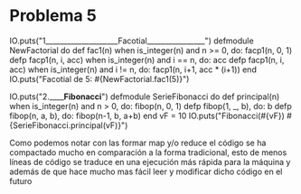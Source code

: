 # Problema 5
IO.puts("1____________________Facotial________________")
defmodule NewFactorial do
  def fac1(n) when is_integer(n) and n >= 0, do: facp1(n, 0, 1)
  defp facp1(n, i, acc) when is_integer(n) and i == n, do: acc
  defp facp1(n, i, acc) when is_integer(n) and i != n, do: facp1(n, i+1, acc * (i+1))
end
IO.puts("Facotial de 5: #{NewFactorial.fac1(5)}")


IO.puts("2.____________________Fibonacci________________")
defmodule SerieFibonacci do
  def principal(n) when is_integer(n) and n > 0, do: fibop(n, 0, 1)
  defp fibop(1, _, b), do: b
  defp fibop(n, a, b), do: fibop(n-1, b, a+b)
end
vF = 10
IO.puts("Fibonacci(#{vF}) #{SerieFibonacci.principal(vF)}")

Como podemos notar con las formar map y/o reduce el código se ha compactado mucho en comparación a la forma tradicional, esto de menos líneas de código se traduce en una ejecución más rápida para la máquina y además de que hace mucho mas fácil leer y modificar dicho código en el futuro 